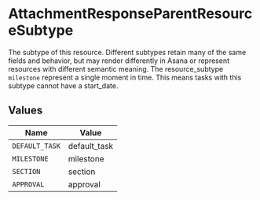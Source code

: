 # AttachmentResponseParentResourceSubtype

The subtype of this resource. Different subtypes retain many of the same fields and behavior, but may render differently in Asana or represent resources with different semantic meaning.
The resource_subtype `milestone` represent a single moment in time. This means tasks with this subtype cannot have a start_date.


## Values

| Name           | Value          |
| -------------- | -------------- |
| `DEFAULT_TASK` | default_task   |
| `MILESTONE`    | milestone      |
| `SECTION`      | section        |
| `APPROVAL`     | approval       |